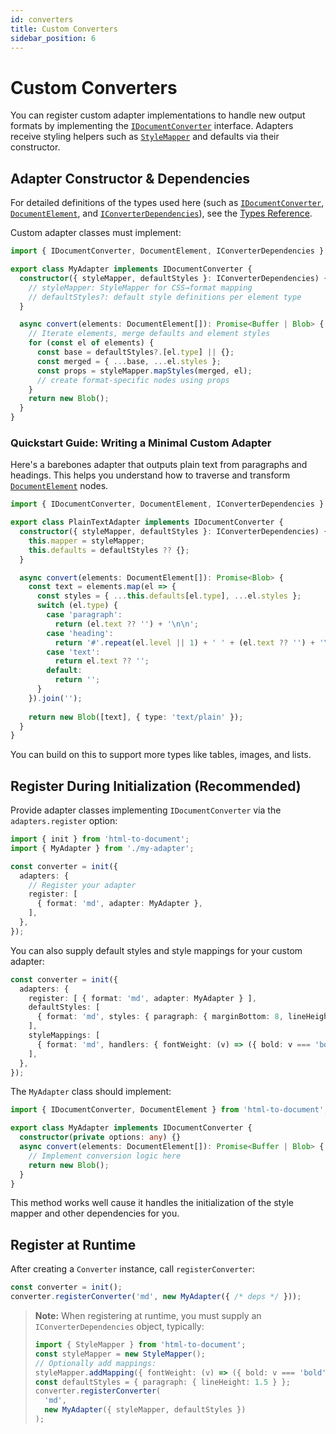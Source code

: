 ```yaml
---
id: converters
title: Custom Converters
sidebar_position: 6
---
```


# Custom Converters

You can register custom adapter implementations to handle new output formats by implementing the [`IDocumentConverter`](./types) interface. Adapters receive styling helpers such as [`StyleMapper`](./types) and defaults via their constructor.

## Adapter Constructor & Dependencies

For detailed definitions of the types used here (such as [`IDocumentConverter`](./types), [`DocumentElement`](./types), and [`IConverterDependencies`](./types)), see the [Types Reference](./types).


Custom adapter classes must implement:
```ts
import { IDocumentConverter, DocumentElement, IConverterDependencies } from 'html-to-document';

export class MyAdapter implements IDocumentConverter {
  constructor({ styleMapper, defaultStyles }: IConverterDependencies) {
    // styleMapper: StyleMapper for CSS→format mapping
    // defaultStyles?: default style definitions per element type
  }

  async convert(elements: DocumentElement[]): Promise<Buffer | Blob> {
    // Iterate elements, merge defaults and element styles
    for (const el of elements) {
      const base = defaultStyles?.[el.type] || {};
      const merged = { ...base, ...el.styles };
      const props = styleMapper.mapStyles(merged, el);
      // create format-specific nodes using props
    }
    return new Blob();
  }
}
```

### Quickstart Guide: Writing a Minimal Custom Adapter

Here's a barebones adapter that outputs plain text from paragraphs and headings. This helps you understand how to traverse and transform [`DocumentElement`](./types) nodes.

```ts
import { IDocumentConverter, DocumentElement, IConverterDependencies } from 'html-to-document';

export class PlainTextAdapter implements IDocumentConverter {
  constructor({ styleMapper, defaultStyles }: IConverterDependencies) {
    this.mapper = styleMapper;
    this.defaults = defaultStyles ?? {};
  }

  async convert(elements: DocumentElement[]): Promise<Blob> {
    const text = elements.map(el => {
      const styles = { ...this.defaults[el.type], ...el.styles };
      switch (el.type) {
        case 'paragraph':
          return (el.text ?? '') + '\n\n';
        case 'heading':
          return '#'.repeat(el.level || 1) + ' ' + (el.text ?? '') + '\n\n';
        case 'text':
          return el.text ?? '';
        default:
          return '';
      }
    }).join('');
    
    return new Blob([text], { type: 'text/plain' });
  }
}
```

You can build on this to support more types like tables, images, and lists.


## Register During Initialization (Recommended)

Provide adapter classes implementing `IDocumentConverter` via the `adapters.register` option:
```ts
import { init } from 'html-to-document';
import { MyAdapter } from './my-adapter';

const converter = init({
  adapters: {
    // Register your adapter
    register: [
      { format: 'md', adapter: MyAdapter },
    ],
  },
});
```

You can also supply default styles and style mappings for your custom adapter:

```ts
const converter = init({
  adapters: {
    register: [ { format: 'md', adapter: MyAdapter } ],
    defaultStyles: [
      { format: 'md', styles: { paragraph: { marginBottom: 8, lineHeight: 1.6 } } },
    ],
    styleMappings: [
      { format: 'md', handlers: { fontWeight: (v) => ({ bold: v === 'bold' }) } },
    ],
  },
});
```

The `MyAdapter` class should implement:
```ts
import { IDocumentConverter, DocumentElement } from 'html-to-document';

export class MyAdapter implements IDocumentConverter {
  constructor(private options: any) {}
  async convert(elements: DocumentElement[]): Promise<Buffer | Blob> {
    // Implement conversion logic here
    return new Blob();
  }
}
```
This method works well cause it handles the initialization of the style mapper and other dependencies for you.

## Register at Runtime

After creating a `Converter` instance, call `registerConverter`:
```ts
const converter = init();
converter.registerConverter('md', new MyAdapter({ /* deps */ }));
```

> **Note:** When registering at runtime, you must supply an `IConverterDependencies` object, typically:
> ```ts
> import { StyleMapper } from 'html-to-document';
> const styleMapper = new StyleMapper();
> // Optionally add mappings:
> styleMapper.addMapping({ fontWeight: (v) => ({ bold: v === 'bold' }) });
> const defaultStyles = { paragraph: { lineHeight: 1.5 } };
> converter.registerConverter(
>   'md',
>   new MyAdapter({ styleMapper, defaultStyles })
> );
> ```